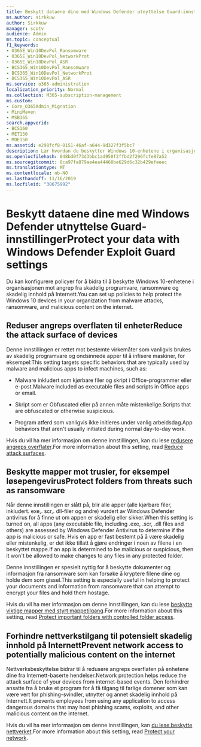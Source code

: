 ```yaml
---
title: Beskytt dataene dine med Windows Defender utnyttelse Guard-innstillinger
ms.author: sirkkuw
author: Sirkkuw
manager: scotv
audience: Admin
ms.topic: conceptual
f1_keywords:
- O365E_Win10DevPol_Ransomware
- O365E_Win10DevPol_NetworkProt
- O365E_Win10DevPol_ASR
- BCS365_Win10DevPol_Ransomware
- BCS365_Win10DevPol_NetworkProt
- BCS365_Win10DevPol_ASR
ms.service: o365-administration
localization_priority: Normal
ms.collection: M365-subscription-management
ms.custom:
- Core_O365Admin_Migration
- MiniMaven
- MSB365
search.appverid:
- BCS160
- MET150
- MOE150
ms.assetid: e298fcf8-0151-46af-a644-9d327f3f5bc7
description: Lær hvordan du beskytter Windows 10-enhetene i organisasjonen mot angrep fra skadelig programvare, ransomware og skadelig innhold på Internett.
ms.openlocfilehash: 048bd0f73d3bbc1ad950f2ffbd2f296fcfe87a52
ms.sourcegitcommit: 8ca97fa879ae4ea44468be629d6c32b429efeeec
ms.translationtype: MT
ms.contentlocale: nb-NO
ms.lasthandoff: 11/16/2019
ms.locfileid: "38675992"
---
```

# <a name="protect-your-data-with-windows-defender-exploit-guard-settings"></a><span data-ttu-id="4a79c-103">Beskytt dataene dine med Windows Defender utnyttelse Guard-innstillinger</span><span class="sxs-lookup"><span data-stu-id="4a79c-103">Protect your data with Windows Defender Exploit Guard settings</span></span>

<span data-ttu-id="4a79c-104">Du kan konfigurere policyer for å bidra til å beskytte Windows 10-enhetene i organisasjonen mot angrep fra skadelig programvare, ransomware og skadelig innhold på Internett.</span><span class="sxs-lookup"><span data-stu-id="4a79c-104">You can set up policies to help protect the Windows 10 devices in your organization from malware attacks, ransomware, and malicious content on the internet.</span></span>
  
## <a name="reduce-the-attack-surface-of-devices"></a><span data-ttu-id="4a79c-105">Reduser angreps overflaten til enheter</span><span class="sxs-lookup"><span data-stu-id="4a79c-105">Reduce the attack surface of devices</span></span>

<span data-ttu-id="4a79c-106">Denne innstillingen er rettet mot bestemte virkemåter som vanligvis brukes av skadelig programvare og ondsinnede apper til å infisere maskiner, for eksempel:</span><span class="sxs-lookup"><span data-stu-id="4a79c-106">This setting targets specific behaviors that are typically used by malware and malicious apps to infect machines, such as:</span></span>
  
- <span data-ttu-id="4a79c-107">Malware inkludert som kjørbare filer og skript i Office-programmer eller e-post.</span><span class="sxs-lookup"><span data-stu-id="4a79c-107">Malware included as executable files and scripts in Office apps or email.</span></span>
    
- <span data-ttu-id="4a79c-108">Skript som er Obfuscated eller på annen måte mistenkelige.</span><span class="sxs-lookup"><span data-stu-id="4a79c-108">Scripts that are obfuscated or otherwise suspicious.</span></span>
    
- <span data-ttu-id="4a79c-109">Program atferd som vanligvis ikke initieres under vanlig arbeidsdag.</span><span class="sxs-lookup"><span data-stu-id="4a79c-109">App behaviors that aren't usually initiated during normal day-to-day work.</span></span>
    
<span data-ttu-id="4a79c-110">Hvis du vil ha mer informasjon om denne innstillingen, kan du lese [redusere angreps overflater](https://docs.microsoft.com/windows/security/threat-protection/microsoft-defender-atp/exploit-protection).</span><span class="sxs-lookup"><span data-stu-id="4a79c-110">For more information about this setting, read [Reduce attack surfaces](https://docs.microsoft.com/windows/security/threat-protection/microsoft-defender-atp/exploit-protection).</span></span>
  
## <a name="protect-folders-from-threats-such-as-ransomware"></a><span data-ttu-id="4a79c-111">Beskytte mapper mot trusler, for eksempel løsepengevirus</span><span class="sxs-lookup"><span data-stu-id="4a79c-111">Protect folders from threats such as ransomware</span></span>

<span data-ttu-id="4a79c-112">Når denne innstillingen er slått på, blir alle apper (alle kjørbare filer, inkludert. exe,. scr,. dll-filer og andre) vurdert av Windows Defender antivirus for å finne ut om appen er skadelig eller sikker.</span><span class="sxs-lookup"><span data-stu-id="4a79c-112">When this setting is turned on, all apps (any executable file, including .exe, .scr, .dll files and others) are assessed by Windows Defender Antivirus to determine if the app is malicious or safe.</span></span> <span data-ttu-id="4a79c-113">Hvis en app er fast bestemt på å være skadelig eller mistenkelig, er det ikke tillatt å gjøre endringer i noen av filene i en beskyttet mappe.</span><span class="sxs-lookup"><span data-stu-id="4a79c-113">If an app is determined to be malicious or suspicious, then it won't be allowed to make changes to any files in any protected folder.</span></span>
  
<span data-ttu-id="4a79c-114">Denne innstillingen er spesielt nyttig for å beskytte dokumenter og informasjon fra ransomware som kan forsøke å kryptere filene dine og holde dem som gissel.</span><span class="sxs-lookup"><span data-stu-id="4a79c-114">This setting is especially useful in helping to protect your documents and information from ransomware that can attempt to encrypt your files and hold them hostage.</span></span>
  
<span data-ttu-id="4a79c-115">Hvis du vil ha mer informasjon om denne innstillingen, kan du lese [beskytte viktige mapper med styrt mappetilgang](https://docs.microsoft.com/configmgr/protect/deploy-use/create-deploy-exploit-guard-policy#bkmk_CFA).</span><span class="sxs-lookup"><span data-stu-id="4a79c-115">For more information about this setting, read [Protect important folders with controlled folder access](https://docs.microsoft.com/configmgr/protect/deploy-use/create-deploy-exploit-guard-policy#bkmk_CFA).</span></span>
  
## <a name="prevent-network-access-to-potentially-malicious-content-on-the-internet"></a><span data-ttu-id="4a79c-116">Forhindre nettverkstilgang til potensielt skadelig innhold på Internett</span><span class="sxs-lookup"><span data-stu-id="4a79c-116">Prevent network access to potentially malicious content on the internet</span></span>

<span data-ttu-id="4a79c-117">Nettverksbeskyttelse bidrar til å redusere angreps overflaten på enhetene dine fra Internett-baserte hendelser.</span><span class="sxs-lookup"><span data-stu-id="4a79c-117">Network protection helps reduce the attack surface of your devices from internet-based events.</span></span> <span data-ttu-id="4a79c-118">Den forhindrer ansatte fra å bruke et program for å få tilgang til farlige domener som kan være vert for phishing-svindler, utnytter og annet skadelig innhold på Internett.</span><span class="sxs-lookup"><span data-stu-id="4a79c-118">It prevents employees from using any application to access dangerous domains that may host phishing scams, exploits, and other malicious content on the internet.</span></span>
  
<span data-ttu-id="4a79c-119">Hvis du vil ha mer informasjon om denne innstillingen, kan [du lese beskytte nettverket](https://docs.microsoft.com/configmgr/protect/deploy-use/create-deploy-exploit-guard-policy#bkmk_Nwp).</span><span class="sxs-lookup"><span data-stu-id="4a79c-119">For more information about this setting, read [Protect your network](https://docs.microsoft.com/configmgr/protect/deploy-use/create-deploy-exploit-guard-policy#bkmk_Nwp).</span></span>
  


